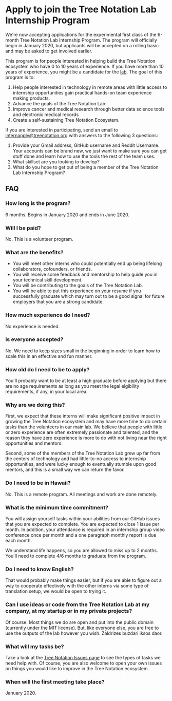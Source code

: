 # Apply to join the Tree Notation Lab Internship Program

We're now accepting applications for the experimental first class of the 6-month Tree Notation Lab Internship Program. The program will officially begin in January 2020, but applicants will be accepted on a rolling basic and may be asked to get involved earlier.

This program is for people interested in helping build the Tree Notation ecosystem who have 0 to 10 years of experience. If you have more than 10 years of experience, you might be a candidate for the [lab](https://github.com/treenotation/lab.treenotation.org/blob/master/apply.md). The goal of this program is to:

1. Help people interested in technology in remote areas with little access to internship opportunities gain practical hands-on team experience making products.
2. Advance the goals of the Tree Notation Lab:
 1. Improve cancer and medical research through better data science tools and electronic medical records
 2. Create a self-sustaining Tree Notation Ecosystem.

If you are interested in participating, send an email to [internapply@treenotation.org](mailto:internapply@treenotation.org) with answers to the following 3 questions:

1. Provide your Gmail address, GitHub username and Reddit Username. Your accounts can be brand new, we just want to make sure you can get stuff done and learn how to use the tools the rest of the team uses.
2. What skillset are you looking to develop?
3. What do you hope to get out of being a member of the Tree Notation Lab Internship Program?

## FAQ

### How long is the program?

6 months. Begins in January 2020 and ends in June 2020.

### Will I be paid?

No. This is a volunteer program.

### What are the benefits?

- You will meet other interns who could potentially end up being lifelong collaborators, cofounders, or friends.
- You will receive some feedback and mentorship to help guide you in your technical skill development.
- You will be contributing to the goals of the Tree Notation Lab.
- You will be able to put this experience on your resume if you successfully graduate which may turn out to be a good signal for future employers that you are a strong candidate.

### How much experience do I need?

No experience is needed.

### Is everyone accepted?

No. We need to keep sizes small in the beginning in order to learn how to scale this in an effective and fun manner.

### How old do I need to be to apply?

You'll probably want to be at least a high graduate before applying but there are no age requirements as long as you meet the legal elgibility requirements, if any, in your local area.

### Why are we doing this?

First, we expect that these interns will make significant positive impact in growing the Tree Notation ecosystem and may have more time to do certain tasks than the volunteers in our main lab. We believe that people with little or zero experience are often extremely passionate and talented, and the reason they have zero experience is more to do with not living near the right opportunities and mentors.

Second, some of the members of the Tree Notation Lab grew up far from the centers of technology and had little-to-no access to internship opportunities, and were lucky enough to eventually stumble upon good mentors, and this is a small way we can return the favor.

### Do I need to be in Hawaii?

No. This is a remote program. All meetings and work are done remotely.

### What is the minimum time commitment?

You will assign yourself tasks within your abilities from our GitHub issues that you are expected to complete. You are expected to close 1 issue per month. In addition, your attendance is required in an internship group video conference once per month and a one paragraph monthly report is due each month.

We understand life happens, so you are allowed to miss up to 2 months. You'll need to complete 4/6 months to graduate from the program.

### Do I need to know English?

That would probably make things easier, but if you are able to figure out a way to cooperate effectively with the other interns via some type of translation setup, we would be open to trying it.

### Can I use ideas or code from the Tree Notation Lab at my company, at my startup or in my private projects?

Of course. Most things we do are open and put into the public domain (currently under the MIT license). But, like everyone else, you are free to use the outputs of the lab however you wish. Zaldrizes buzdari iksos daor.

### What will my tasks be?

Take a look at the [Tree Notation Issues page](https://github.com/treenotation/jtree/issues) to see the types of tasks we need help with. Of course, you are also welcome to open your own issues on things you would like to improve in the Tree Notation ecosystem.

### When will the first meeting take place?

January 2020.
